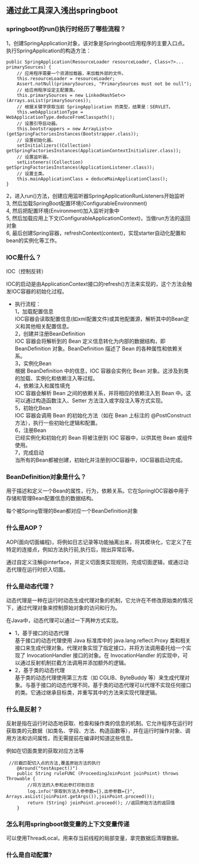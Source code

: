 ## 通过此工具深入浅出springboot

### springboot的run()执行时经历了哪些流程？
1，创建SpringApplication对象，该对象是Springboot应用程序的主要入口点。     
执行SpringApplication的构造方法：
```
public SpringApplication(ResourceLoader resourceLoader, Class<?>... primarySources) {
    // 应用程序需要一个资源加载器，来加载外部的文件。
    this.resourceLoader = resourceLoader;
    Assert.notNull(primarySources, "PrimarySources must not be null");
    // 给应用程序设定主配置类。
    this.primarySources = new LinkedHashSet<>(Arrays.asList(primarySources));
    // 根据关键字获取当前 SpringApplication 的类型，结果是：SERVLET。
    this.webApplicationType = WebApplicationType.deduceFromClasspath();
    // 设置引导启动器。
    this.bootstrappers = new ArrayList<>(getSpringFactoriesInstances(Bootstrapper.class));
    // 设置初始化器。
    setInitializers((Collection) getSpringFactoriesInstances(ApplicationContextInitializer.class));
    // 设置监听器。
    setListeners((Collection) getSpringFactoriesInstances(ApplicationListener.class));
    // 设置主类。
    this.mainApplicationClass = deduceMainApplicationClass();
}
```

2，进入run()方法，创建应用监听器SpringApplicationRunListeners开始监听        
3, 然后加载SpringBoot配置环境(ConfigurableEnvironment)     
4, 然后把配置环境(Environment)加入监听对象中     
5, 然后加载应用上下文(ConfigurableApplicationContext)，当做run方法的返回对象    
6, 最后创建Spring容器，refreshContext(context)，实现starter自动化配置和bean的实例化等工作。   

### IOC是什么？
IOC（控制反转）

IOC的启动是由ApplicationContext接口的refresh()方法来实现的，这个方法会触发IOC容器的初始化过程。
- 执行流程：   
1，加载配置信息    
IOC容器会读取配置信息(如xml配置文件)或其他配置源，解析其中的Bean定义和其他相关配置信息。    
2，创建并注册BeanDefinition     
IOC 容器会将解析到的 Bean 定义信息转化为内部的数据结构，即 BeanDefinition 对象。BeanDefinition 描述了 Bean 的各种属性和依赖关系。   
3，实例化Bean     
根据 BeanDefinition 中的信息，IOC 容器会实例化 Bean 对象。这涉及到类的加载、实例化和依赖注入等过程。   
4，依赖注入和属性填充     
IOC 容器会解析 Bean 之间的依赖关系，并将相应的依赖注入到 Bean 中。这可以通过构造函数注入、Setter 方法注入或字段注入等方式实现。      
5，初始化Bean     
IOC 容器会调用 Bean 的初始化方法（如在 Bean 上标注的 @PostConstruct 方法），执行一些初始化逻辑和配置。    
6，注册Bean    
已经实例化和初始化的 Bean 将被注册到 IOC 容器中，以供其他 Bean 或组件使用。    
7，完成启动     
当所有的Bean都被创建，初始化并注册到IOC容器中，IOC容器启动完成。

### BeanDefinition对象是什么？
用于描述和定义一个Bean的属性，行为，依赖关系。它在SpringIOC容器中用于存储和管理Bean配置信息的数据结构。

每个被Spring管理的Bean都对应一个BeanDefinition对象


### 什么是AOP？
AOP(面向切面编程)，将例如日志记录等功能抽离出来，将其模块化，它定义了在特定的连接点，例如方法执行前,执行后，抛出异常后等。

通过自定义注解@interface，并定义切面类实现规则，完成切面逻辑，或通过动态代理在运行时织入切面。


### 什么是动态代理？

动态代理是一种在运行时动态生成代理对象的机制，它允许在不修改原始类的情况下，通过代理对象来控制原始对象的访问和行为。

在Java中，动态代理可以通过一下两种方式实现。
- 1，基于接口的动态代理    
基于接口的动态代理使用 Java 标准库中的 java.lang.reflect.Proxy 类和相关接口来生成代理对象。代理对象实现了指定接口，并将方法调用委托给一个实现了 InvocationHandler 接口的对象。在 InvocationHandler 的实现中，可以通过反射机制拦截方法调用并添加额外的逻辑。
- 2，基于类的动态代理    
基于类的动态代理使用第三方库（如 CGLIB、ByteBuddy 等）来生成代理对象。与基于接口的动态代理不同，基于类的动态代理可以代理不实现任何接口的类。它通过继承目标类，并重写其中的方法来实现代理逻辑。

### 什么是反射？
反射是指在运行时动态地获取、检查和操作类的信息的机制。它允许程序在运行时获取类的元数据（如类名、字段、方法、构造函数等），并在运行时操作对象、调用方法和访问属性，而无需提前在编译时知道这些信息。

例如在切面类里的获取对应方法等
```
 //拦截匹配切入点的方法,覆盖原始方法的执行
    @Around("testAspect()")
    public String ruleFUNC (ProceedingJoinPoint joinPoint) throws Throwable {
        //将方法的入参和出参打印到日志
        log.info("获取到方法入参参数={},出参参数={}", Arrays.asList(joinPoint.getArgs()),joinPoint.proceed());
        return (String) joinPoint.proceed(); //返回原始方法的返回值
    }
```

### 怎么利用springboot做变量的上下文变量传递
可以使用ThreadLocal，用来存当前线程的局部变量，拿完数据后清理数据。

### 什么是自动配置?







